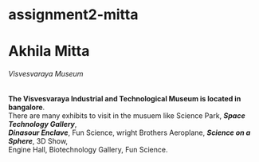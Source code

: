 # assignment2-mitta
# Akhila Mitta
###### Visvesvaraya Museum
**The Visvesvaraya Industrial and Technological Museum is located in bangalore**.<br>
There are many exhibits to visit in the musuem like Science Park, ***Space Technology Gallery***,<br>
***Dinasour Enclave***, Fun Science, wright Brothers Aeroplane, ***Science on a Sphere***, 3D Show,<br>
Engine Hall, Biotechnology Gallery, Fun Science.

